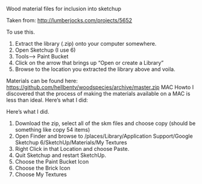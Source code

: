 Wood material files for inclusion into sketchup

Taken from: http://lumberjocks.com/projects/5652

To use this.
1. Extract the library (.zip) onto your computer somewhere.
2. Open Sketchup (I use 6)
3. Tools—> Paint Bucket
4. Click on the arrow that brings up “Open or create a Library”
5. Browse to the location you extracted the library above and voila.

Materials can be found here: https://github.com/hellbentv/woodspecies/archive/master.zip
MAC Howto I discovered that the process of making the materials available on a MAC is less than ideal. Here’s what I did:

Here’s what I did.
1. Download the zip, select all of the skm files and choose copy (should be something like copy 54 items)
2. Open Finder and browse to <your name=”true”>/places/Library/Application Support/Google Sketchup 6/SketchUp/Materials/My Textures
3. Right Click in that Location and choose Paste.
4. Quit Sketchup and restart SketchUp.
5. Choose the Paint Bucket Icon
6. Choose the Brick Icon
7. Choose My Textures

